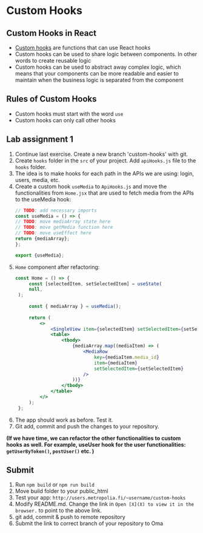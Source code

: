# Custom Hooks

## Custom Hooks in React

- [Custom hooks](https://react.dev/learn/reusing-logic-with-custom-hooks) are functions that can use React hooks
- Custom hooks can be used to share logic between components. In other words to create reusable logic
- Custom hooks can be used to abstract away complex logic, which means that your components can be more readable and
  easier to maintain when the business logic is separated from the component

## Rules of Custom Hooks

- Custom hooks must start with the word `use`
- Custom hooks can only call other hooks

## Lab assignment 1

1. Continue last exercise. Create a new branch 'custom-hooks' with git.
2. Create `hooks` folder in the `src` of your project. Add `apiHooks.js` file to the `hooks` folder.
3. The idea is to make hooks for each path in the APIs we are using: login, users, media, etc.
4. Create a custom hook `useMedia` to `ApiHooks.js` and move the functionalities from `Home.jsx` that are used to fetch
   media from the APIs to the useMedia hook:
   ```jsx
   // TODO: add necessary imports
   const useMedia = () => {
   // TODO: move mediaArray state here
   // TODO: move getMedia function here
   // TODO: move useEffect here
   return {mediaArray};
   };
   
   export {useMedia};
   ```
5. `Home` component after refactoring:
   ```jsx
   const Home = () => {
        const [selectedItem, setSelectedItem] = useState(
        null,
    );
    
        const { mediaArray } = useMedia();
    
        return (
            <>
                <SingleView item={selectedItem} setSelectedItem={setSelectedItem} />
                <table>
                    <tbody>
                        {mediaArray.map((mediaItem) => (
                            <MediaRow
                                key={mediaItem.media_id}
                                item={mediaItem}
                                setSelectedItem={setSelectedItem}
                            />
                        ))}
                    </tbody>
                </table>
            </>
        );
    };
   ```
6. The app should work as before. Test it.
7. Git add, commit and push the changes to your repository.

**(If we have time, we can refactor the other functionalities to custom hooks as well. For example, useUser hook for the user functionalities: `getUserByToken()`, `postUser()` etc. )**

## Submit
1. Run `npm build` or `npm run build`
2. Move build folder to your public_html
3. Test your app: `http://users.metropolia.fi/~username/custom-hooks`
4. Modify README.md. Change the link in `Open [X](X) to view it in the browser.` to point to the above link.
5. git add, commit & push to remote repository
6. Submit the link to correct branch of your repository to Oma
